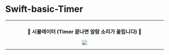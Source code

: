 # Swift-basic-Timer
<hr/>

<h3 align="center"> 🎥 시뮬레이터 (Timer 끝나면 알람 소리가 울립니다) 🎥 </h3>

<p align="center"> 
  <img src="https://user-images.githubusercontent.com/91595135/159747053-1c93dc1c-d6e1-4f7d-a571-f3c195a83ebc.gif">
</p>
<hr/>
